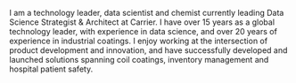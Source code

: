 <!--
.. title: About Me
.. slug: index
.. date: 2024-06-09 10:39:23 UTC-05:00
.. tags: 
.. category: 
.. link: 
.. description: 
.. type: text
-->

I am a technology leader, data scientist and chemist currently leading Data Science Strategist & Architect at Carrier.  I have over 15 years as a global technology leader, with experience in data science, and over 20 years of experience in industrial coatings.  I enjoy working at the intersection of product development and innovation, and have successfully developed and launched solutions spanning coil coatings, inventory management and hospital patient safety.
